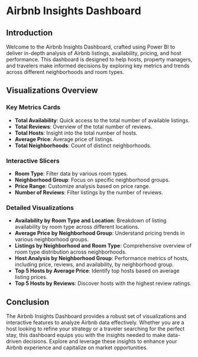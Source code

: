 # Airbnb Insights Dashboard

## Introduction
Welcome to the Airbnb Insights Dashboard, crafted using Power BI to deliver in-depth analysis of Airbnb listings, availability, pricing, and host performance. This dashboard is designed to help hosts, property managers, and travelers make informed decisions by exploring key metrics and trends across different neighborhoods and room types.

## Visualizations Overview

### Key Metrics Cards
- **Total Availability**: Quick access to the total number of available listings.
- **Total Reviews**: Overview of the total number of reviews.
- **Total Hosts**: Insight into the total number of hosts.
- **Average Price**: Average price of listings.
- **Total Neighborhoods**: Count of distinct neighborhoods.

### Interactive Slicers
- **Room Type**: Filter data by various room types.
- **Neighborhood Group**: Focus on specific neighborhood groups.
- **Price Range**: Customize analysis based on price range.
- **Number of Reviews**: Filter listings by the number of reviews.

### Detailed Visualizations
- **Availability by Room Type and Location**: Breakdown of listing availability by room type across different locations.
- **Average Price by Neighborhood Group**: Understand pricing trends in various neighborhood groups.
- **Listings by Neighborhood and Room Type**: Comprehensive overview of room type distribution across neighborhoods.
- **Host Analysis by Neighborhood Group**: Performance metrics of hosts, including price, reviews, and availability, by neighborhood group.
- **Top 5 Hosts by Average Price**: Identify top hosts based on average listing prices.
- **Top 5 Hosts by Reviews**: Discover hosts with the highest review ratings.

## Conclusion
The Airbnb Insights Dashboard provides a robust set of visualizations and interactive features to analyze Airbnb data effectively. Whether you are a host looking to refine your strategy or a traveler searching for the perfect stay, this dashboard equips you with the insights needed to make data-driven decisions. Explore and leverage these insights to enhance your Airbnb experience and capitalize on market opportunities.

